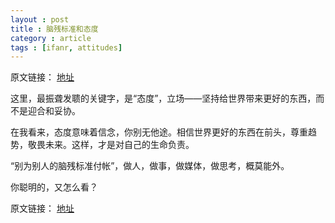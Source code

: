 ```yaml
---
layout : post
title : 脑残标准和态度
category : article
tags : [ifanr, attitudes]
---
```


原文链接： [地址](http://www.ifanr.com/dasheng/181428)

这里，最振聋发聩的关键字，是“态度”，立场——坚持给世界带来更好的东西，而不是迎合和妥协。

在我看来，态度意味着信念，你别无他途。相信世界更好的东西在前头，尊重趋势，敬畏未来。这样，才是对自己的生命负责。

“别为别人的脑残标准付帐”，做人，做事，做媒体，做思考，概莫能外。

你聪明的，又怎么看？



原文链接： [地址](http://www.ifanr.com/dasheng/181428)